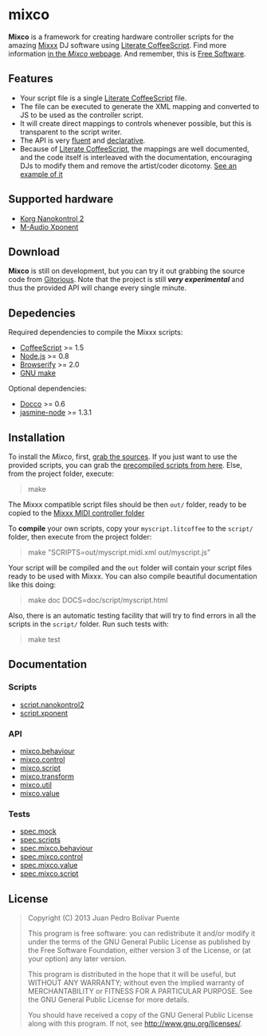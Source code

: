 mixco
=====

**Mixco** is a framework for creating hardware controller scripts for
the amazing [Mixxx][mixxx] DJ software using [Literate
CoffeeScript][lcs]. Find more information [in the *Mixco*
webpage][mixco]. And remember, this is [Free Software][gnu].

  [gnu]: http://www.gnu.org/philosophy/free-sw.html
  [mixxx]: http://www.mixxx.org
  [lcs]: http://coffeescript.org/#literate
  [mixco]: http://sinusoid.es/mixco


Features
--------

  * Your script file is a single [Literate CoffeeScript][lcs] file.
  * The file can be executed to generate the XML mapping and converted
    to JS to be used as the controller script.
  * It will create direct mappings to controls whenever possible, but
    this is transparent to the script writer.
  * The API is very [fluent][fluent] and
    [declarative][declarative].
  * Because of [Literate CoffeeScript][lcs], the mappings are well
    documented, and the code itself is interleaved with the
    documentation, encouraging DJs to modify them and remove the
    artist/coder dicotomy. [See an example of it][script.nanokontrol2]

  [declarative]: http://en.wikipedia.org/wiki/Declarative_programming
  [fluent]: http://en.wikipedia.org/wiki/Fluent_interface
  [lcs]: http://coffeescript.org/#literate
  [script.nanokontrol2]: script/nanokontrol2.html


Supported hardware
------------------

  - [Korg Nanokontrol 2][script.nanokontrol2]
  - [M-Audio Xponent][script.xponent]

  [script.nanokontrol2]: script/nanokontrol2.html
  [script.xponent]: script/xponent.html


Download
--------

**Mixco** is still on development, but you can try it out grabbing the
source code from [Gitorious][git]. Note that the project is still
***very experimental*** and thus the provided API will change every
single minute.

  [git]: https://gitorious.org/mixco

Depedencies
-----------

Required dependencies to compile the Mixxx scripts:

  - [CoffeeScript](http://coffeescript.org/) >= 1.5
  - [Node.js](http://nodejs.org/) >= 0.8
  - [Browserify](http://browserify.org/) >= 2.0
  - [GNU make](http://www.gnu.org/software/make/)

Optional dependencies:

  - [Docco](http://jashkenas.github.io/docco/) >= 0.6
  - [jasmine-node](https://github.com/mhevery/jasmine-node) >= 1.3.1


Installation
------------

To install the *Mixco*, first, [grab the sources][git]. If you just
want to use the provided scripts, you can grab the [precompiled
scripts from here][precomp]. Else, from the project folder, execute:

> make

The Mixxx compatible script files should be then `out/` folder, ready
to be copied to the [Mixxx MIDI controller folder][mixxxmidi]

To **compile** your own scripts, copy your `myscript.litcoffee` to the
`script/` folder, then execute from the project folder:

> make "SCRIPTS=out/myscript.midi.xml out/myscript.js"

Your script will be compiled and the `out` folder will contain your
script files ready to be used with Mixxx.  You can also compile
beautiful documentation like this doing:

> make doc DOCS=doc/script/myscript.html

Also, there is an automatic testing facility that will try to find
errors in all the scripts in the `script/` folder.  Run such tests
with:

> make test

  [git]: https://gitorious.org/mixco
  [precomp]: https://gitorious.org/mixco/compiled
  [mixxxmidi]: http://www.mixxx.org/wiki/doku.php/midi_controller_mapping_file_format


Documentation
-------------

### Scripts

  * [script.nanokontrol2][script.nanokontrol2]
  * [script.xponent][script.xponent]

### API

  * [mixco.behaviour][mixco.behaviour]
  * [mixco.control][mixco.control]
  * [mixco.script][mixco.script]
  * [mixco.transform][mixco.transform]
  * [mixco.util][mixco.util]
  * [mixco.value][mixco.value]

### Tests

  * [spec.mock][spec.mock]
  * [spec.scripts][spec.scripts]
  * [spec.mixco.behaviour][spec.mixco.behaviour]
  * [spec.mixco.control][spec.mixco.control]
  * [spec.mixco.value][spec.mixco.value]
  * [spec.mixco.script][spec.mixco.script]

  [script.nanokontrol2]: script/nanokontrol2.html
  [script.xponent]: script/xponent.html

  [mixco.script]: mixco/script.html
  [mixco.control]: mixco/control.html
  [mixco.behaviour]: mixco/behaviour.html
  [mixco.transform]: mixco/transform.html
  [mixco.util]: mixco/util.html
  [mixco.value]: mixco/value.html

  [spec.mock]: spec/mock.html
  [spec.scripts]: spec/scripts.spec.html
  [spec.mixco.behaviour]: spec/mixco/behaviour.spec.html
  [spec.mixco.control]: spec/mixco/control.spec.html
  [spec.mixco.value]: spec/mixco/value.spec.html
  [spec.mixco.script]: spec/mixco/script.spec.html


License
-------

>  Copyright (C) 2013 Juan Pedro Bolívar Puente
>
>  This program is free software: you can redistribute it and/or
>  modify it under the terms of the GNU General Public License as
>  published by the Free Software Foundation, either version 3 of the
>  License, or (at your option) any later version.
>
>  This program is distributed in the hope that it will be useful,
>  but WITHOUT ANY WARRANTY; without even the implied warranty of
>  MERCHANTABILITY or FITNESS FOR A PARTICULAR PURPOSE.  See the
>  GNU General Public License for more details.
>
>  You should have received a copy of the GNU General Public License
>  along with this program.  If not, see <http://www.gnu.org/licenses/>.
